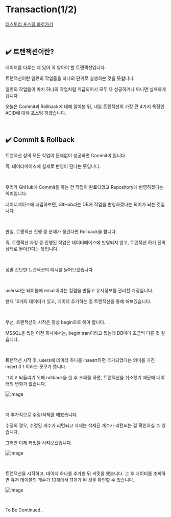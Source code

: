 # Transaction(1/2)

[티스토리 포스팅 바로가기](https://kyleeee.tistory.com/entry/TIL8-Transaction12)

<br>

## ✔️ 트랜잭션이란?


데이터를 다루는 데 있어 꼭 알아야 할 트랜잭션입니다.

트랜잭션이란 일련의 작업들을 하나의 단위로 실행하는 것을 뜻합니다.

일련의 작업들이 마치 하나의 작업처럼 취급되어서 모두 다 성공하거나 아니면 실패하게 됩니다.



오늘은 Commit과 Rollback에 대해 알아본 뒤, 내일 트랜잭션의 가장 큰 4가지 특징인 ACID에 대해 포스팅 하겠습니다.

<br>


## ✔️ Commit & Rollback

트랜잭션 상의 모든 작업이 문제없이 성공하면 Commit이 됩니다.

즉, 데이터베이스에 실제로 반영이 된다는 뜻입니다.

<br>

우리가 GitHub에 Commit을 하는 건 작업이 완료되었고 Repository에 반영하겠다는 의미입니다.

데이터베이스에 대입하보면, GitHub라는 DB에 작업을 반영하겠다는 의미가 되는 것입니다.

<br>

만일, 트랜잭션 진행 중 문제가 생긴다면 Rollback을 합니다.

즉, 트랜잭션 과정 중 진행된 작업은 데이터베이스에 반영되지 않고, 트랜잭션 하기 전의 상태로 돌아간다는 뜻입니다.

<br>

정말 간단한 트랜잭션의 예시를 들어보겠습니다.

<br>

users라는 테이블에 email이라는 컬럼을 만들고 유저정보를 관리할 예정입니다.

현재 10개의 데이터가 있고, 데이터 추가하는 걸 트랜잭션을 통해 해보겠습니다.

<br>

우선, 트랜잭션의 시작은 항상 begin으로 해야 합니다.

MSSQL을 썼던 이전 회사에서는, begin tran이라고 썼는데 DB마다 조금씩 다른 것 같습니다.

<br>

트랜잭션 시작 후, users에 데이터 하나를 insesrt하면 추가되었다는 의미를 가진 insert 0 1 이라는 문구가 뜹니다.

그리고 되돌리기 위해 rollback을 한 후 조회를 하면, 트랜잭션을 취소했기 때문에 데이터의 변화가 없습니다.



![image](https://user-images.githubusercontent.com/88086271/155321803-25a5d9b3-f9ef-4469-bbd5-ea0e42174ec3.png)

<br>




더 추가적으로 수정/삭제를 해봤습니다.

수정의 경우, 수정된 개수가 리턴되고 삭제는 삭제된 개수가 리턴되는 걸 확인하실 수 있습니다.

그러면 이제 커밋을 시켜보겠습니다.


![image](https://user-images.githubusercontent.com/88086271/155321859-33fa46e4-dac5-4981-95e7-028d1c5d4bd6.png)


<br>



트랜잭션을 시작하고, 데이터 하나를 추가한 뒤 커밋을 했습니다. 그 후 데이터를 조회하면 유저 테이블의 개수가 10개에서 11개가 된 것을 확인할 수 있습니다.

![image](https://user-images.githubusercontent.com/88086271/155321897-5d25d975-b15e-489b-a2db-85bff2890328.png)


<br>



To Be Continued..
